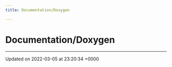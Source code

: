 ```yaml
---
title: Documentation/Doxygen

---
```


# Documentation/Doxygen








-------------------------------

Updated on 2022-03-05 at 23:20:34 +0000
